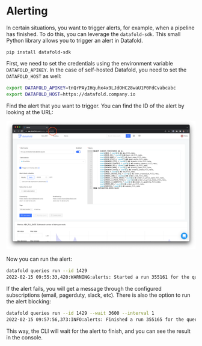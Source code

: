 # Alerting

In certain situations, you want to trigger alerts, for example, when a pipeline has finished. To do this, you can leverage the `datafold-sdk`. This small Python library allows you to trigger an alert in Datafold.

```
pip install datafold-sdk
```

First, we need to set the credentials using the environment variable `DATAFOLD_APIKEY`. In the case of self-hosted Datafold, you need to set the `DATAFOLD_HOST` as well:

```bash
export DATAFOLD_APIKEY=tnQrPAyIHquhx4x9LJdOHC28waU1P0FdCvabcabc
export DATAFOLD_HOST=https://datafold.company.io
```

Find the alert that you want to trigger. You can find the ID of the alert by looking at the URL:

![](<../../.gitbook/assets/image (227).png>)

Now you can run the alert:

```bash
datafold queries run --id 1429                                 
2022-02-15 09:55:33,420:WARNING:alerts: Started a run 355161 for the query 1429.
```

If the alert fails, you will get a message through the configured subscriptions (email, pagerduty, slack, etc). There is also the option to run the alert blocking:

```bash
datafold queries run --id 1429 --wait 3600 --interval 1 
2022-02-15 09:57:56,373:INFO:alerts: Finished a run 355165 for the query 1429: status=done
```

This way, the CLI will wait for the alert to finish, and you can see the result in the console.

















